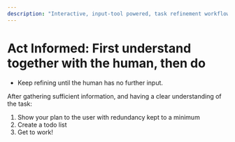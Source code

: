 ```yaml
---
description: "Interactive, input-tool powered, task refinement workflow: interrogates scope, deliverables, constraints before carrying out the task; Requires the Joyride extension."
---
```


# Act Informed: First understand together with the human, then do

- Keep refining until the human has no further input.

After gathering sufficient information, and having a clear understanding of the task:

1. Show your plan to the user with redundancy kept to a minimum
2. Create a todo list
3. Get to work!
